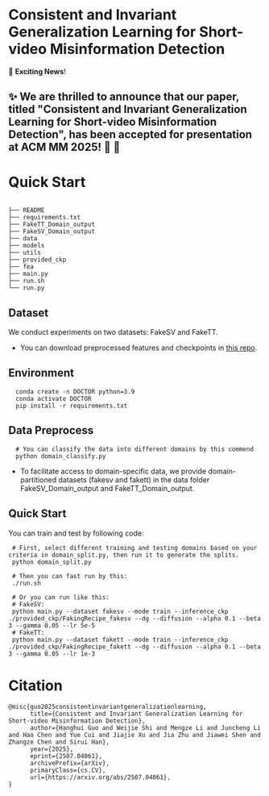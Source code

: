# Consistent and Invariant Generalization Learning for Short-video Misinformation Detection


🚀 **Exciting News**! 

✨ We are **thrilled** to announce that our paper, titled **"Consistent and Invariant Generalization Learning for Short-video Misinformation Detection"**, has been **accepted** for presentation at **ACM MM 2025**! 🎉
🎉
---

# Quick Start

```shell

├── README 
├── requirements.txt
├── FakeTT_Domain_output
├── FakeSV_Domain_output 
├── data 
├── models
├── utils
├── provided_ckp
├── fea
├── main.py
├── run.sh
└── run.py
```

## Dataset
We conduct experiments on two datasets: FakeSV and FakeTT. 
- You can download preprocessed features and checkpoints in [this repo](https://github.com/ICTMCG/FakingRecipe). 

## Environment
```shell
  conda create -n DOCTOR python=3.9
  conda activate DOCTOR
  pip install -r requirements.txt
```
## Data Preprocess
```shell
  # You can classify the data into different domains by this commend
  python domain_classify.py
```
- To facilitate access to domain-specific data, we provide domain-partitioned datasets (fakesv and fakett) in the data folder FakeSV_Domain_output and FakeTT_Domain_output.
## Quick Start
You can train and test by following code:
 ```shell
  # First, select different training and testing domains based on your criteria in domain_split.py, then run it to generate the splits.
  python domain_split.py
  
  # Then you can fast run by this:
  ./run.sh
  
  # Or you can run like this:
  # FakeSV:
  python main.py --dataset fakesv --mode train --inference_ckp ./provided_ckp/FakingRecipe_fakesv --dg --diffusion --alpha 0.1 --beta 3 --gamma 0.05 --lr 5e-5
  # FakeTT:
  python main.py --dataset fakett --mode train --inference_ckp ./provided_ckp/FakingRecipe_fakett --dg --diffusion --alpha 0.1 --beta 3 --gamma 0.05 --lr 1e-3
  ```

# Citation

```
@misc{guo2025consistentinvariantgeneralizationlearning,
      title={Consistent and Invariant Generalization Learning for Short-video Misinformation Detection}, 
      author={Hanghui Guo and Weijie Shi and Mengze Li and Juncheng Li and Hao Chen and Yue Cui and Jiajie Xu and Jia Zhu and Jiawei Shen and Zhangze Chen and Sirui Han},
      year={2025},
      eprint={2507.04061},
      archivePrefix={arXiv},
      primaryClass={cs.CV},
      url={https://arxiv.org/abs/2507.04061}, 
}
```

